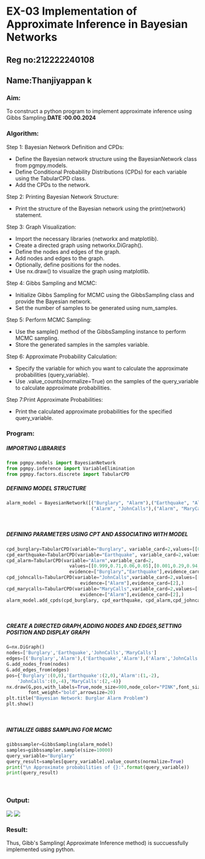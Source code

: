 # EX-03 Implementation of Approximate Inference in Bayesian Networks
## Reg no:212222240108
## Name:Thanjiyappan k
### Aim: 
To construct a python program to implement approximate inference using Gibbs Sampling.**DATE :00.00.2024**
### Algorithm:
   Step 1: Bayesian Network Definition and CPDs:
    <ul> <li>Define the Bayesian network structure using the BayesianNetwork class from pgmpy.models.</li>
    <li>Define Conditional Probability Distributions (CPDs) for each variable using the TabularCPD class.</li>
    <li>Add the CPDs to the network.</li></ul>
    Step 2: Printing Bayesian Network Structure:
    <ul><li>Print the structure of the Bayesian network using the print(network) statement.</li></ul>
   Step 3: Graph Visualization:
    <ul><li>Import the necessary libraries (networkx and matplotlib).</li>
    <li>Create a directed graph using networkx.DiGraph().</li>
    <li>Define the nodes and edges of the graph.</li>
    <li>Add nodes and edges to the graph.</li>
    <li>Optionally, define positions for the nodes.</li>
    <li>Use nx.draw() to visualize the graph using matplotlib.</li></ul>
    Step 4: Gibbs Sampling and MCMC:<br>
    <ul><li>Initialize Gibbs Sampling for MCMC using the GibbsSampling class and provide the Bayesian network.</li>
    <li>Set the number of samples to be generated using num_samples.</li></ul>
    Step 5: Perform MCMC Sampling:<br>
    <ul><li>Use the sample() method of the GibbsSampling instance to perform MCMC sampling.</li>
    <li>Store the generated samples in the samples variable.</li></ul>
    Step 6: Approximate Probability Calculation:<br>
    <ul><li>Specify the variable for which you want to calculate the approximate probabilities (query_variable).</li>
    <li>Use .value_counts(normalize=True) on the samples of the query_variable to calculate approximate probabilities.</li></ul>
    Step 7:Print Approximate Probabilities:<br>
    <ul><li>Print the calculated approximate probabilities for the specified query_variable.</li></ul>
### Program:
##### IMPORTING LIBRARIES
```Python
from pgmpy.models import BayesianNetwork
from pgmpy.inference import VariableElimination
from pgmpy.factors.discrete import TabularCPD
```
##### DEFINING MODEL STRUCTURE
```Python 
alarm_model = BayesianNetwork([("Burglary", "Alarm"),("Earthquake", "Alarm"),
                               ("Alarm", "JohnCalls"),("Alarm", "MaryCalls"),])
```
<BR>

##### DEFINING PARAMETERS USING CPT AND ASSOCIATING WITH MODEL
```Python
cpd_burglary=TabularCPD(variable="Burglary", variable_card=2,values=[[0.999], [0.001]])
cpd_earthquake=TabularCPD(variable="Earthquake", variable_card=2,values=[[0.998], [0.002]])
cpd_alarm=TabularCPD(variable="Alarm",variable_card=2,
                       values=[[0.999,0.71,0.06,0.05],[0.001,0.29,0.94,0.95]],
                       evidence=["Burglary","Earthquake"],evidence_card=[2,2],)
cpd_johncalls=TabularCPD(variable="JohnCalls",variable_card=2,values=[[0.95, 0.1], [0.05, 0.9]],
                           evidence=["Alarm"],evidence_card=[2],)
cpd_marycalls=TabularCPD(variable="MaryCalls",variable_card=2,values=[[0.99, 0.3], [0.01, 0.7]],
                           evidence=["Alarm"],evidence_card=[2],)
alarm_model.add_cpds(cpd_burglary, cpd_earthquake, cpd_alarm,cpd_johncalls, cpd_marycalls)
```
<BR>

##### CREATE A DIRECTED GRAPH,ADDING NODES AND EDGES,SETTING POSITION AND DISPLAY GRAPH
```Python
G=nx.DiGraph()
nodes=['Burglary','Earthquake','JohnCalls','MaryCalls']
edges=[('Burglary','Alarm'),('Earthquake','Alarm'),('Alarm','JohnCalls'),('Alarm','MaryCalls')]
G.add_nodes_from(nodes)
G.add_edges_from(edges)
pos={'Burglary':(0,0),'Earthquake':(2,0),'Alarm':(1,-2),
    'JohnCalls':(0,-4),'MaryCalls':(2,-4)}
nx.draw(G,pos,with_labels=True,node_size=900,node_color="PINK",font_size=10,
        font_weight="bold",arrowsize=20)
plt.title("Bayesian Network: Burglar Alarm Problem")
plt.show()
```
<BR>

##### INITIALIZE GIBBS SAMPLING FOR MCMC
```Python
gibbssampler=GibbsSampling(alarm_model)
samples=gibbssampler.sample(size=10000)
query_variable="Burglary"
query_result=samples[query_variable].value_counts(normalize=True)
print("\n Approximate probabilities of {}:".format(query_variable))
print(query_result)
```
<BR>
  
### Output:
<img valign=top src="https://github.com/user-attachments/assets/efa897c1-9a05-4516-8d27-bd281fac4f05">
<img valign=top src="https://github.com/user-attachments/assets/c62c6f5c-e219-4412-b990-69222e829dfa">

### Result:
Thus, Gibb's Sampling( Approximate Inference method) is succuessfully implemented using python.
